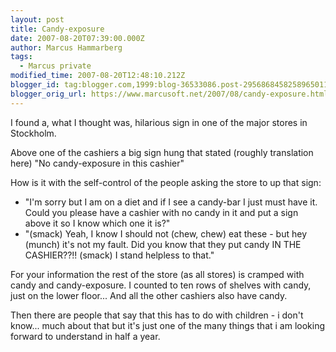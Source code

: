 ```yaml
---
layout: post
title: Candy-exposure
date: 2007-08-20T07:39:00.000Z
author: Marcus Hammarberg
tags:
  - Marcus private
modified_time: 2007-08-20T12:48:10.212Z
blogger_id: tag:blogger.com,1999:blog-36533086.post-2956868458258965011
blogger_orig_url: https://www.marcusoft.net/2007/08/candy-exposure.html
---
```


I found a, what I thought was, hilarious sign in one of the major stores in Stockholm.

Above one of the cashiers a big sign hung that stated (roughly translation here) "No candy-exposure in this cashier"

How is it with the self-control of the people asking the store to up that sign:

- "I'm sorry but I am on a diet and if I see a candy-bar I just must have it. Could you please have a cashier with no candy in it and put a sign above it so I know which one it is?"
- "(smack) Yeah, I know I should not (chew, chew) eat these - but hey (munch) it's not my fault. Did you know that they put candy IN THE CASHIER??!! (smack) I stand helpless to that."

For your information the rest of the store (as all stores) is cramped with candy and candy-exposure. I counted to ten rows of shelves with candy, just on the lower floor... And all the other cashiers also have candy.

Then there are people that say that this has to do with children - i don't know... much about that but it's just one of the many things that i am looking forward to understand in half a year.
